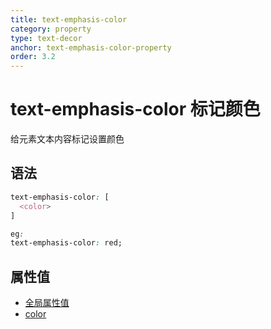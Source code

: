 ```yaml
---
title: text-emphasis-color
category: property
type: text-decor
anchor: text-emphasis-color-property
order: 3.2
---
```


# text-emphasis-color 标记颜色

给元素文本内容标记设置颜色

## 语法

```css
text-emphasis-color: [
  <color>
]

eg:
text-emphasis-color: red;
```

## 属性值

* [全局属性值](/front-end/CSS/values#anchor-值类型)
* [color](/front-end/CSS/values#anchor-值类型)
